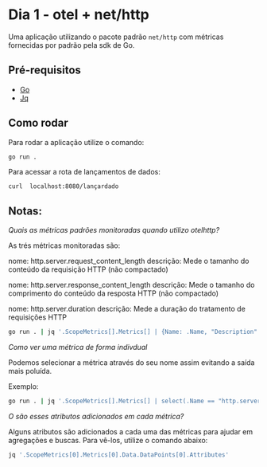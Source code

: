 # Dia 1 - otel + net/http

Uma aplicação utilizando o pacote padrão `net/http` com métricas fornecidas por padrão pela sdk de Go.

## Pré-requisitos

- [Go](https://go.dev)
- [Jq](https://jqlang.github.io/jq/)

## Como rodar

Para rodar a aplicação utilize o comando:

```sh
go run .
```

Para acessar a rota de lançamentos de dados:

```
curl  localhost:8080/lançardado
```

## Notas:

_Quais as métricas padrões monitoradas quando utilizo otelhttp?_

As trés métricas monitoradas são:

nome: http.server.request_content_length
descrição: Mede o tamanho do conteúdo da requisição HTTP (não compactado)

nome: http.server.response_content_length
descrição: Mede o tamanho do comprimento do conteúdo da resposta HTTP (não compactado)

nome: http.server.duration
descrição: Mede a duração do tratamento de requisições HTTP

```sh
go run . | jq '.ScopeMetrics[].Metrics[] | {Name: .Name, "Description": .Description}'
```

_Como ver uma métrica de forma indivdual_

Podemos selecionar a métrica através do seu nome assim evitando a saída mais poluída.

Exemplo:

```sh
go run . | jq '.ScopeMetrics[].Metrics[] | select(.Name == "http.server.duration")'
```

_O são esses atributos adicionados em cada métrica?_

Alguns atributos são adicionados a cada uma das métricas para ajudar em agregações e buscas.
Para vê-los, utilize o comando abaixo:

```sh
jq '.ScopeMetrics[0].Metrics[0].Data.DataPoints[0].Attributes'
```
